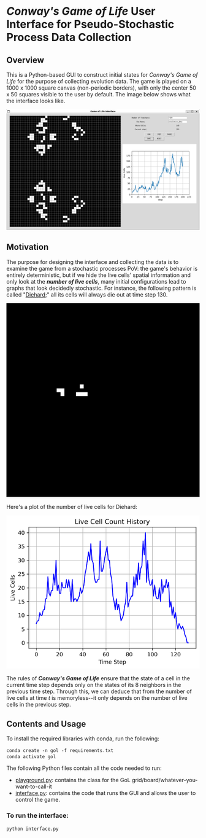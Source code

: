 # *Conway's Game of Life* User Interface for Pseudo-Stochastic Process Data Collection
## Overview
This is a Python-based GUI to construct initial states for *Conway's Game of Life* for the purpose of collecting evolution data. The game is played on a 1000 x 1000 square canvas (non-periodic borders), with only the center 50 x 50 squares visible to the user by default. The image below shows what the interface looks like.   

![Interface](images/GoL-interface.png)

## Motivation

The purpose for designing the interface and collecting the data is to examine the game from a stochastic processes PoV: the game's behavior is entirely deterministic, but if we hide the live cells' spatial information and only look at the ***number of live cells***, many initial configurations lead to graphs that look decidedly stochastic. For instance, the following pattern is called "[Diehard](https://conwaylife.com/ref/lexicon/lex_d.htm#diehard);" all its cells will always die out at time step 130.

![Diehard initial configuration](images/diehard.png)   

Here's a plot of the number of live cells for Diehard:   

![Die-hard](images/diehard-history.png)   

The rules of ***Conway's Game of Life*** ensure that the state of a cell in the current time step depends only on the states of its 8 neighbors in the previous time step. Through this, we can deduce that from the number of live cells at time $t$ is memoryless--it only depends on the number of live cells in the previous step.

## Contents and Usage
To install the required libraries with conda, run the following:   
```(bash)
conda create -n gol -f requirements.txt
conda activate gol
```
The following Python files contain all the code needed to run:
- [playground.py](playground.py): contains the class for the GoL grid/board/whatever-you-want-to-call-it
- [interface.py](interface.py): contains the code that runs the GUI and allows the user to control the game.

### To run the interface:
```(bash)
python interface.py
```

